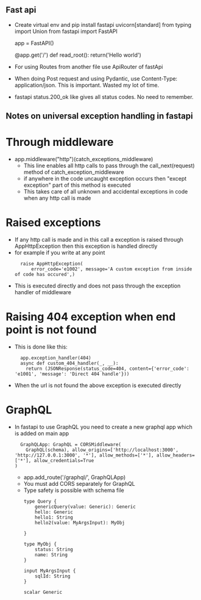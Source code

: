 ## **Fast api**
- Create virtual env and pip install fastapi uvicorn[standard]
  from typing import Union
  from fastapi import FastAPI

  app = FastAPI()

  @app.get('/')
  def read_root():
      return('Hello world')
- For using Routes from another file use ApiRouter of fastApi
- When doing Post request and using Pydantic, use Content-Type: application/json. This is important. Wasted my lot of time.
- fastapi status.200_ok like gives all status codes. No need to remember.


## **Notes on universal exception handling in fastapi**
# Through middleware
- app.middleware("http")(catch_exceptions_middleware)
  - This line enables all http calls to pass through the call_next(request) method of catch_exception_middleware
  - if anywhere in the code uncaught exception occurs then "except exception" part of this method is executed
  - This takes care of all unknown and accidental exceptions in code when any http call is made
# Raised exceptions
- If any http call is made and in this call a exception is raised through AppHttpException then this exception is handled directly
- for example if you write at any point
  ```
    raise AppHttpException(
        error_code='e1002', message='A custom exception from inside of code has occured',)
  ```
- This is executed directly and does not pass through the exception handler of middleware
# Raising 404 exception when end point is not found
- This is done like this:
  ```
    app.exception_handler(404)
    async def custom_404_handler(_, __):
      return (JSONResponse(status_code=404, content={'error_code': 'e1001', 'message': 'Direct 404 handle'}))
  ```
- When the url is not found the above exception is executed directly

# GraphQL
- In fastapi to use GraphQL you need to create a new graphql app which is added on main app
    ```
      GraphQLApp: GraphQL = CORSMiddleware(
        GraphQL(schema), allow_origins=['http://localhost:3000', 'http://127.0.0.1:3000', '*'], allow_methods=['*'], allow_headers=['*'], allow_credentials=True
    )
    ```
  - app.add_route('/graphql/', GraphQLApp)
  - You must add CORS separately for GraphQL
  - Type safety is possible with schema file
    ```
    type Query {
        genericQuery(value: Generic): Generic
        hello: Generic
        hello1: String
        hello2(value: MyArgsInput): MyObj
        
    }

    type MyObj {
        status: String
        name: String
    }

    input MyArgsInput {
        sqlId: String
    }

    scalar Generic
    ```
